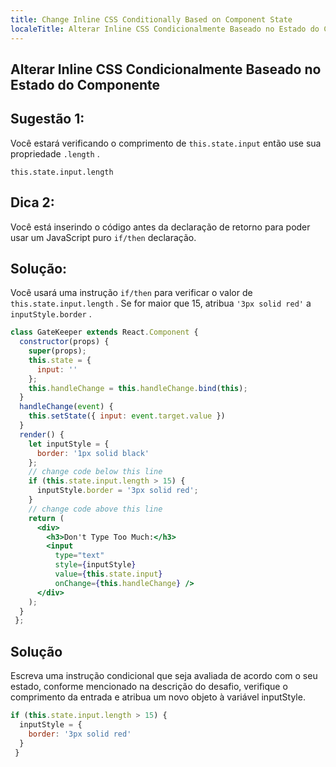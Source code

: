 ```yaml
---
title: Change Inline CSS Conditionally Based on Component State
localeTitle: Alterar Inline CSS Condicionalmente Baseado no Estado do Componente
---
```

## Alterar Inline CSS Condicionalmente Baseado no Estado do Componente

## Sugestão 1:

Você estará verificando o comprimento de `this.state.input` então use sua propriedade `.length` .
```
this.state.input.length 
```

## Dica 2:

Você está inserindo o código antes da declaração de retorno para poder usar um JavaScript puro `if/then` declaração.

## Solução:

Você usará uma instrução `if/then` para verificar o valor de `this.state.input.length` . Se for maior que 15, atribua `'3px solid red'` a `inputStyle.border` .

```jsx
class GateKeeper extends React.Component { 
  constructor(props) { 
    super(props); 
    this.state = { 
      input: '' 
    }; 
    this.handleChange = this.handleChange.bind(this); 
  } 
  handleChange(event) { 
    this.setState({ input: event.target.value }) 
  } 
  render() { 
    let inputStyle = { 
      border: '1px solid black' 
    }; 
    // change code below this line 
    if (this.state.input.length > 15) { 
      inputStyle.border = '3px solid red'; 
    } 
    // change code above this line 
    return ( 
      <div> 
        <h3>Don't Type Too Much:</h3> 
        <input 
          type="text" 
          style={inputStyle} 
          value={this.state.input} 
          onChange={this.handleChange} /> 
      </div> 
    ); 
  } 
 }; 
```

## Solução

Escreva uma instrução condicional que seja avaliada de acordo com o seu estado, conforme mencionado na descrição do desafio, verifique o comprimento da entrada e atribua um novo objeto à variável inputStyle.

```react.js
if (this.state.input.length > 15) { 
  inputStyle = { 
    border: '3px solid red' 
  } 
 } 

```
